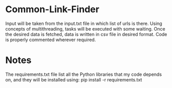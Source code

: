 # Common-Link-Finder
Input will be taken from the input.txt file in which list of urls is there.
Using concepts of multithreading, tasks will be executed with some waiting.
Once the desired data is fetched, data is written in csv file in desired format.
Code is properly commented wherever required.
# Notes
The requirements.txt file list all the Python libraries that my code depends on, and they will be installed using:  pip install -r requirements.txt
